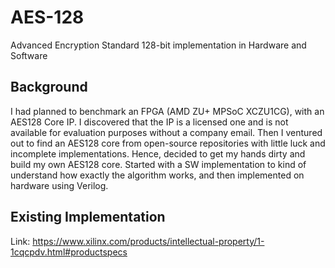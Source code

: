 # AES-128
Advanced Encryption Standard 128-bit implementation in Hardware and Software

## Background
I had planned to benchmark an FPGA (AMD ZU+ MPSoC XCZU1CG), with an AES128 Core IP. I discovered that the IP is a licensed one and is not available for evaluation purposes without a company email. Then I ventured out to find an AES128 core from open-source repositories with little luck and incomplete implementations. Hence, decided to get my hands dirty and build my own AES128 core. Started with a SW implementation to kind of understand how exactly the algorithm works, and then implemented on hardware using Verilog.

## Existing Implementation
Link: https://www.xilinx.com/products/intellectual-property/1-1cqcpdv.html#productspecs
